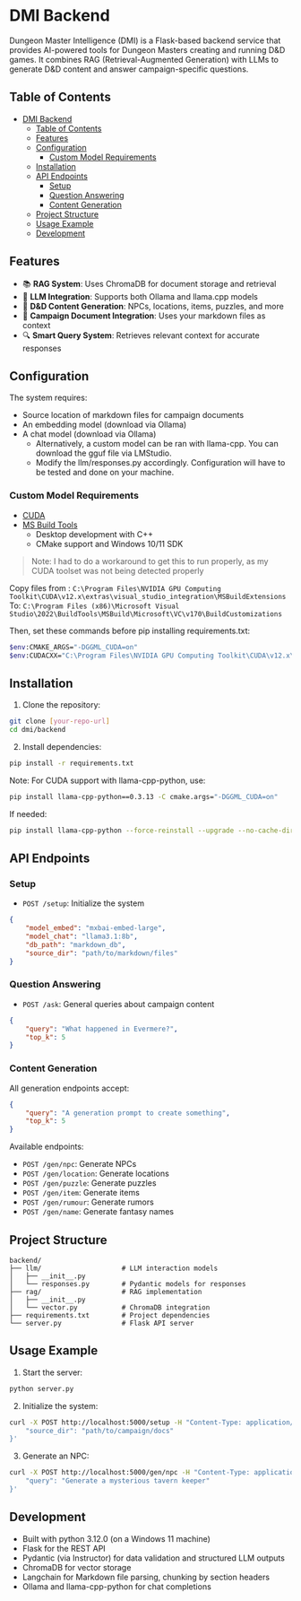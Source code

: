 # DMI Backend

Dungeon Master Intelligence (DMI) is a Flask-based backend service that provides AI-powered tools for Dungeon Masters creating and running D&D games. It combines RAG (Retrieval-Augmented Generation) with LLMs to generate D&D content and answer campaign-specific questions.

## Table of Contents
- [DMI Backend](#dmi-backend)
  - [Table of Contents](#table-of-contents)
  - [Features](#features)
  - [Configuration](#configuration)
    - [Custom Model Requirements](#custom-model-requirements)
  - [Installation](#installation)
  - [API Endpoints](#api-endpoints)
    - [Setup](#setup)
    - [Question Answering](#question-answering)
    - [Content Generation](#content-generation)
  - [Project Structure](#project-structure)
  - [Usage Example](#usage-example)
  - [Development](#development)

## Features

- 📚 **RAG System**: Uses ChromaDB for document storage and retrieval
- 🤖 **LLM Integration**: Supports both Ollama and llama.cpp models
- 🎲 **D&D Content Generation**: NPCs, locations, items, puzzles, and more
- 📝 **Campaign Document Integration**: Uses your markdown files as context
- 🔍 **Smart Query System**: Retrieves relevant context for accurate responses

## Configuration

The system requires:
- Source location of markdown files for campaign documents
- An embedding model (download via Ollama)
- A chat model (download via Ollama)
  - Alternatively, a custom model can be ran with llama-cpp. You can download the gguf file via LMStudio. 
  - Modify the llm/responses.py accordingly. Configuration will have to be tested and done on your machine.

### Custom Model Requirements
- [CUDA](https://developer.nvidia.com/cuda-downloads)
- [MS Build Tools](https://visualstudio.microsoft.com/downloads/?q=build+tools)
  - Desktop development with C++
  - CMake support and Windows 10/11 SDK
> Note: I had to do a workaround to get this to run properly, as my CUDA toolset was not being detected properly

Copy files from :
`C:\Program Files\NVIDIA GPU Computing Toolkit\CUDA\v12.x\extras\visual_studio_integration\MSBuildExtensions`
To: `C:\Program Files (x86)\Microsoft Visual Studio\2022\BuildTools\MSBuild\Microsoft\VC\v170\BuildCustomizations`

Then, set these commands before pip installing requirements.txt:
```bash
$env:CMAKE_ARGS="-DGGML_CUDA=on"
$env:CUDACXX="C:\Program Files\NVIDIA GPU Computing Toolkit\CUDA\v12.x\bin\nvcc.exe"
```

## Installation

1. Clone the repository:
```bash
git clone [your-repo-url]
cd dmi/backend
```

2. Install dependencies:
```bash
pip install -r requirements.txt
```

Note: For CUDA support with llama-cpp-python, use:
```bash
pip install llama-cpp-python==0.3.13 -C cmake.args="-DGGML_CUDA=on"
```

If needed: 
```bash
pip install llama-cpp-python --force-reinstall --upgrade --no-cache-dir --verbose
```


## API Endpoints

### Setup
- `POST /setup`: Initialize the system
```json
{
    "model_embed": "mxbai-embed-large",
    "model_chat": "llama3.1:8b",
    "db_path": "markdown_db",
    "source_dir": "path/to/markdown/files"
}
```

### Question Answering
- `POST /ask`: General queries about campaign content
```json
{
    "query": "What happened in Evermere?",
    "top_k": 5
}
```

### Content Generation
All generation endpoints accept:
```json
{
    "query": "A generation prompt to create something",
    "top_k": 5
}
```

Available endpoints:
- `POST /gen/npc`: Generate NPCs
- `POST /gen/location`: Generate locations
- `POST /gen/puzzle`: Generate puzzles
- `POST /gen/item`: Generate items
- `POST /gen/rumour`: Generate rumors
- `POST /gen/name`: Generate fantasy names

## Project Structure

```
backend/
├── llm/                    # LLM interaction models
│   ├── __init__.py
│   └── responses.py        # Pydantic models for responses
├── rag/                    # RAG implementation
│   ├── __init__.py
│   └── vector.py           # ChromaDB integration
├── requirements.txt        # Project dependencies
└── server.py               # Flask API server
```

## Usage Example

1. Start the server:
```bash
python server.py
```

2. Initialize the system:
```bash
curl -X POST http://localhost:5000/setup -H "Content-Type: application/json" -d '{
    "source_dir": "path/to/campaign/docs"
}'
```

3. Generate an NPC:
```bash
curl -X POST http://localhost:5000/gen/npc -H "Content-Type: application/json" -d '{
    "query": "Generate a mysterious tavern keeper"
}'
```

## Development

- Built with python 3.12.0 (on a Windows 11 machine)
- Flask for the REST API
- Pydantic (via Instructor) for data validation and structured LLM outputs
- ChromaDB for vector storage
- Langchain for Markdown file parsing, chunking by section headers
- Ollama and llama-cpp-python for chat completions